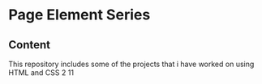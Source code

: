 # Page Element Series
## Content
This repository includes some of the projects that i have worked on using HTML and CSS
2
11
